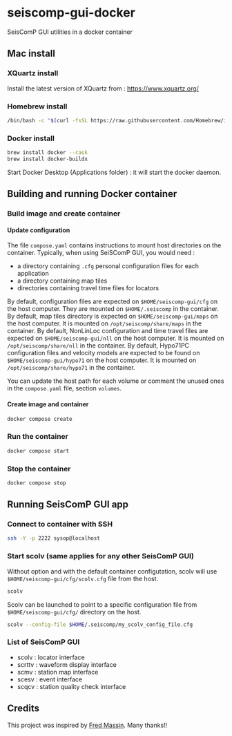 # seiscomp-gui-docker
SeisComP GUI utilities in a docker container

## Mac install

### XQuartz install

Install the latest version of XQuartz from : https://www.xquartz.org/

### Homebrew install

```bash
/bin/bash -c "$(curl -fsSL https://raw.githubusercontent.com/Homebrew/install/HEAD/install.sh)"
```

### Docker install

```bash
brew install docker --cask
brew install docker-buildx
```

Start Docker Desktop (Applications folder) : it will start the docker daemon.

## Building and running Docker container

### Build image and create container

#### Update configuration
The file `compose.yaml` contains instructions to mount host
directories on the container.
Typically, when using SeiSComP GUI, you would need :
 * a directory containing `.cfg` personal configuration files for each application
 * a directory containing map tiles
 * directories containing travel time files for locators

By default, configuration files are expected on `$HOME/seiscomp-gui/cfg` on the host computer. They are mounted on `$HOME/.seiscomp` in the container.
By default, map tiles directory is expected on `$HOME/seiscomp-gui/maps` on the host computer. It is mounted on `/opt/seiscomp/share/maps` in the container.
By default, NonLinLoc configuration and time travel files are expected on `$HOME/seiscomp-gui/nll` on the host computer. It is mounted on `/opt/seiscomp/share/nll` in the container.
By default, Hypo71PC configuration files and velocity models are expected to be found on `$HOME/seiscomp-gui/hypo71` on the host computer. It is mounted on `/opt/seiscomp/share/hypo71` in the container.

You can update the host path for each volume or comment the unused ones in the `compose.yaml` file, section `volumes`.

#### Create image and container

```bash
docker compose create
```

### Run the container

```bash
docker compose start
```

### Stop the container

```bash
docker compose stop
```

## Running SeisComP GUI app

### Connect to container with SSH

```bash
ssh -Y -p 2222 sysop@localhost
```
### Start scolv (same applies for any other SeisComP GUI)

Without option and with the default container configutation, scolv will use `$HOME/seiscomp-gui/cfg/scolv.cfg` file from the host.
```bash
scolv
```

Scolv can be launched to point to a specific configuration file from `$HOME/seiscomp-gui/cfg/` directory on the host.
```bash
scolv --config-file $HOME/.seiscomp/my_scolv_config_file.cfg
```
### List of SeisComP GUI
* scolv : locator interface
* scrttv : waveform display interface
* scmv : station map interface
* scesv : event interface
* scqcv : station quality check interface

## Credits

This project was inspired by [Fred Massin](https://github.com/FMassin). Many thanks!!
